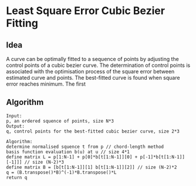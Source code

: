 Least Square Error Cubic Bezier Fitting
====

## Idea
A curve can be optimally fitted to a sequence of points by adjusting the control points of a cubic bezier curve. The determination of control points is associated with the optimisation process of the square error between estimated curve and points. The best-fitted curve is found when square error reaches minimum. The first 
## Algorithm 
```
Input: 
p, an ordered squence of points, size N*3
Output: 
q, control points for the best-fitted cubic bezier curve, size 2*3

Algorithm:
determine normalised squence t from p // chord-length method
basis function evaluation b(u) at u // size 4*1 
define matrix L = p[1:N-1] + p[0]*b[t[1:N-1]][0] + p[-1]*b[t[1:N-1]][-1]]] // size (N-2)*3
define matrix B = [b[t[1:N-1]][1] b[t[1:N-1]][2]] // size (N-2)*2
q = (B.transpose()*B)^(-1)*B.transpose()*L
return q
```

